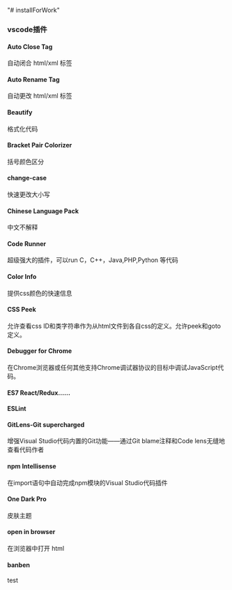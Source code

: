 "# installForWork" 

###  vscode插件

#### Auto Close Tag
  自动闭合 html/xml 标签

#### Auto Rename Tag
   自动更改 html/xml 标签

#### Beautify 
   格式化代码

#### Bracket Pair Colorizer
   括号颜色区分

#### change-case
   快速更改大小写

#### Chinese Language  Pack
  中文不解释

#### Code Runner
   超级强大的插件，可以run C，C++，Java,PHP,Python 等代码 

#### Color Info 
  提供css颜色的快速信息

#### CSS Peek
  允许查看css ID和类字符串作为从html文件到各自css的定义。允许peek和goto定义。

#### Debugger for Chrome
在Chrome浏览器或任何其他支持Chrome调试器协议的目标中调试JavaScript代码。

#### ES7 React/Redux……

#### ESLint

#### GitLens-Git supercharged
增强Visual Studio代码内置的Git功能——通过Git blame注释和Code lens无缝地查看代码作者
  
#### npm Intellisense
在import语句中自动完成npm模块的Visual Studio代码插件

#### One Dark Pro
皮肤主题

#### open in browser
在浏览器中打开  html

#### banben 
test
